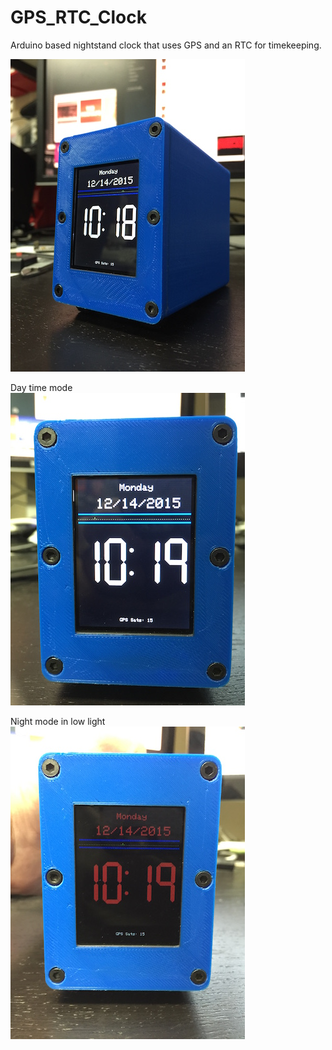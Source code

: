 # GPS_RTC_Clock
Arduino based nightstand clock that uses GPS and an RTC for timekeeping.

![screenshot1](screenshots/IMG_6838.JPG)

Day time mode<br>
![screenshot2](screenshots/IMG_6839.JPG)

Night mode in low light<br>
![screenshot3](screenshots/IMG_6841.JPG)

